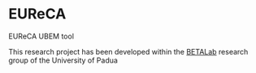 # EUReCA
EUReCA UBEM tool 

This research project has been developed within the [BETALab](https://research.dii.unipd.it/betalab/) research group of the University of Padua
